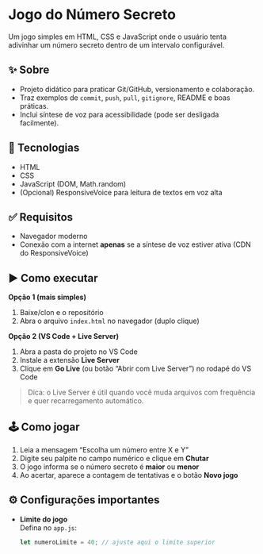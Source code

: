 # Jogo do Número Secreto

Um jogo simples em HTML, CSS e JavaScript onde o usuário tenta adivinhar um número secreto dentro de um intervalo configurável.

## ✨ Sobre
- Projeto didático para praticar Git/GitHub, versionamento e colaboração.
- Traz exemplos de `commit`, `push`, `pull`, `gitignore`, README e boas práticas.
- Inclui síntese de voz para acessibilidade (pode ser desligada facilmente).

## 🧰 Tecnologias
- HTML
- CSS
- JavaScript (DOM, Math.random)
- (Opcional) ResponsiveVoice para leitura de textos em voz alta

## ✅ Requisitos
- Navegador moderno
- Conexão com a internet **apenas** se a síntese de voz estiver ativa (CDN do ResponsiveVoice)

## ▶️ Como executar
**Opção 1 (mais simples)**
1. Baixe/clon e o repositório
2. Abra o arquivo `index.html` no navegador (duplo clique)

**Opção 2 (VS Code + Live Server)**
1. Abra a pasta do projeto no VS Code  
2. Instale a extensão **Live Server**
3. Clique em **Go Live** (ou botão “Abrir com Live Server”) no rodapé do VS Code

> Dica: o Live Server é útil quando você muda arquivos com frequência e quer recarregamento automático.

## 🕹️ Como jogar
1. Leia a mensagem “Escolha um número entre X e Y”
2. Digite seu palpite no campo numérico e clique em **Chutar**
3. O jogo informa se o número secreto é **maior** ou **menor**
4. Ao acertar, aparece a contagem de tentativas e o botão **Novo jogo**

## ⚙️ Configurações importantes
- **Limite do jogo**  
  Defina no `app.js`:
  ```js
  let numeroLimite = 40; // ajuste aqui o limite superior
